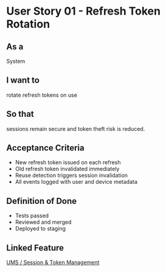 # User Story 01 - Refresh Token Rotation

## As a
System

## I want to
rotate refresh tokens on use

## So that
sessions remain secure and token theft risk is reduced.

## Acceptance Criteria
- New refresh token issued on each refresh
- Old refresh token invalidated immediately
- Reuse detection triggers session invalidation
- All events logged with user and device metadata

## Definition of Done
- Tests passed
- Reviewed and merged
- Deployed to staging

## Linked Feature
[UMS / Session & Token Management](../feature-spec.md)

